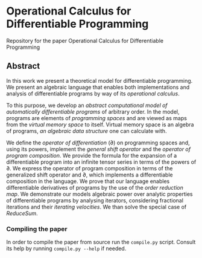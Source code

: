 # Operational Calculus for Differentiable Programming
Repository for the paper Operational Calculus for Differentiable Programming

## Abstract

In this work we present a theoretical model for differentiable programming. We present an algebraic language that enables both implementations and analysis of differentiable programs by way of its _operational calculus_.

To this purpose, we develop an _abstract computational model of automatically differentiable programs_ of arbitrary order. In the model, programs are elements of _programming spaces_ and are viewed as maps from the _virtual memory space_ to itself. Virtual memory space is an algebra of programs, _an algebraic data structure_ one can calculate with.
   
We define the _operator of differentiation_ (∂) on programming spaces and, using its powers, implement the _general shift operator_ and the _operator of program composition_.
We provide the formula for the expansion of a differentiable program into an infinite tensor series in terms of the powers of ∂. We express the operator of program composition in terms of the generalized shift operator and ∂, which implements a differentiable composition in the language. We prove that our language enables differentiable derivatives of programs by the use of the _order reduction map_. We demonstrate our models algebraic power over analytic properties of differentiable programs by analysing iterators, considering fractional iterations and their _iterating velocities_. We than solve the special case of _ReduceSum_.

### Compiling the paper

In order to compile the paper from source run the `compile.py` script. Consult its help by running `compile.py --help` if needed.
